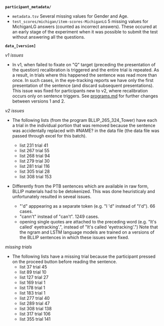 **`participant_metadata/`**

- `metadata.tsv` Several missing values for Gender and Age.
- `test_scores/michigan/item-scores-MichiganLG` 5 missing values for MichiganLG answers (counted as incorrect answers). These occured at an early stage of the experiment when it was possible to submit the test without answering all the questions.

**`data_[version]`**

*v1 issues*
- In v1, when failed to fixate on "Q" target (preceding the presentation of the question) recalibration is triggered and the entire trial is repeated. As a result, in trials where this happened the sentence was read more than once. In such cases, in the eye-tracking reports we have only the first presentation of the sentence (and discard subsequent presentations). This issue was fixed for participants new to v2, where recalibration occurs only on sentence triggers. See [programs.md](documentation/EB_programs) for further changes between versions 1 and 2.

*v2 issues*
- The following lists (from the program BLLIP_265_324_Tower) have each a trial in the individual portion that was removed because the sentence was accidentally replaced with #NAME? in the data file (the data file was passed through excel for this batch).
    - list 231 trial 41
    - list 267 trial 55
    - list 268 trial 94
    - list 279 trial 30
    - list 281 trial 116
    - list 305 trial 28
    - list 308 trial 153
    
- Differently from the PTB sentences which are available in raw form, BLLIP materials had to be detokenized. This was done heuristicaly and unfortunately resulted in seveal issues.
    - "'d" apppearing as a separate token (e.g. "I 'd" instead of "I'd"). 66 cases.
    - "cann't" instead of "can't". 1249 cases.
    - opening single quotes are attached to the preceding word (e.g. "It's called' eyetracking'.", instead of "It's called 'eyetracking'.")
Note that the ngram and LSTM language models are trained on a versions of the BLLIP sentences in which these issues were fixed.

*missing trials*
- The following lists have a missing trial because the participant pressed on the proceed button before reading the sentence.
    - list 37 trial 45
    - list 89 trial 10
    - list 127 trial 27
    - list 169 trial 1
    - list 178 trial 1
    - list 183 trial 1
    - list 277 trial 40
    - list 289 trial 47
    - list 308 trial 138
    - list 317 trial 106
    - list 355 trial 141
